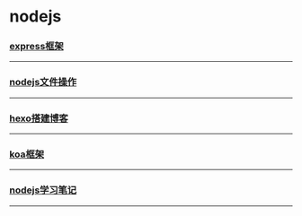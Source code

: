 nodejs
======

### [express框架](express)

---

### [nodejs文件操作](fs)

---

### [hexo搭建博客](hexo)

---

### [koa框架](koa)

---

### [nodejs学习笔记](node-notes)

---
